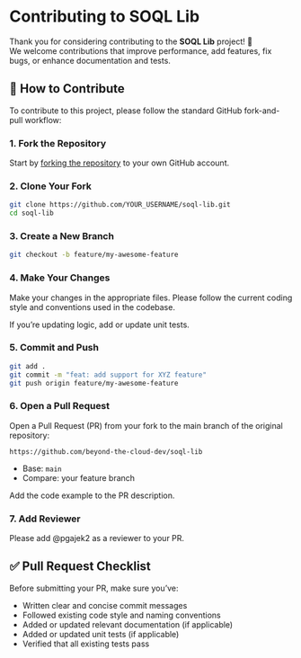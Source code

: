 # Contributing to SOQL Lib

Thank you for considering contributing to the **SOQL Lib** project! 🙌  
We welcome contributions that improve performance, add features, fix bugs, or enhance documentation and tests.

## 🚀 How to Contribute

To contribute to this project, please follow the standard GitHub fork-and-pull workflow:

### 1. Fork the Repository

Start by [forking the repository](https://github.com/beyond-the-cloud-dev/soql-lib/fork) to your own GitHub account.

### 2. Clone Your Fork

```bash
git clone https://github.com/YOUR_USERNAME/soql-lib.git
cd soql-lib
```
### 3. Create a New Branch

```bash
git checkout -b feature/my-awesome-feature
```

### 4. Make Your Changes

Make your changes in the appropriate files. Please follow the current coding style and conventions used in the codebase.

If you’re updating logic, add or update unit tests.

### 5. Commit and Push

```bash
git add .
git commit -m "feat: add support for XYZ feature"
git push origin feature/my-awesome-feature
```

### 6. Open a Pull Request

Open a Pull Request (PR) from your fork to the main branch of the original repository:

```
https://github.com/beyond-the-cloud-dev/soql-lib
```

- Base: `main`
- Compare: your feature branch

Add the code example to the PR description.

### 7. Add Reviewer

Please add @pgajek2 as a reviewer to your PR.

## ✅ Pull Request Checklist

Before submitting your PR, make sure you’ve:
- Written clear and concise commit messages
- Followed existing code style and naming conventions
- Added or updated relevant documentation (if applicable)
- Added or updated unit tests (if applicable)
- Verified that all existing tests pass
